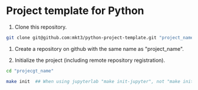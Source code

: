 # Project template for Python

1. Clone this repository.

  ```bash
  git clone git@github.com:mkt3/python-project-template.git "project_name"
  ```

1. Create a repository on github with the same name as "project_name".

1. Initialize the project (including remote repository registration).
  ```bash
  cd "projecgt_name"

  make init  ## When using jupyterlab "make init-jupyter", not "make init"
  ```
